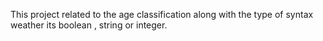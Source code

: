 This project related to the age classification along with the type of syntax weather its boolean , string or integer.
